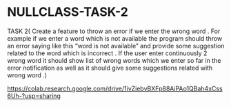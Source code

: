 # NULLCLASS-TASK-2
TASK 2( Create a feature to throw an error if we enter the wrong word . For example if we enter a word which is not available the program should throw an error saying like this “word is not available” and provide some suggestion related to the word which is incorrect . If the user enter continuously 2 wrong word it should show list of wrong words which we enter so far in the error notification as well as it should give some suggestions related with wrong word .)

https://colab.research.google.com/drive/1ivZiebvBXFp88AiPAo1QBah4xCss6Uh-?usp=sharing
